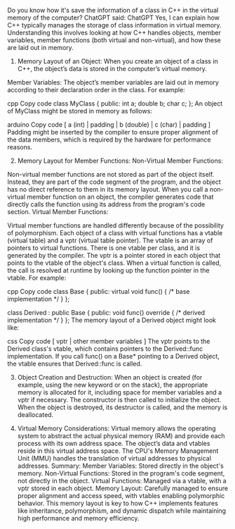 Do you know how it's save the information of a class in C++ in the virtual memory of the computer?
ChatGPT said:
ChatGPT
Yes, I can explain how C++ typically manages the storage of class information in virtual memory. Understanding this involves looking at how C++ handles objects, member variables, member functions (both virtual and non-virtual), and how these are laid out in memory.

1. Memory Layout of an Object:
When you create an object of a class in C++, the object’s data is stored in the computer’s virtual memory.

Member Variables: The object’s member variables are laid out in memory according to their declaration order in the class. For example:

cpp
Copy code
class MyClass {
public:
    int a;
    double b;
    char c;
};
An object of MyClass might be stored in memory as follows:

arduino
Copy code
[ a (int) | padding | b (double) | c (char) | padding ]
Padding might be inserted by the compiler to ensure proper alignment of the data members, which is required by the hardware for performance reasons.

2. Memory Layout for Member Functions:
Non-Virtual Member Functions:

Non-virtual member functions are not stored as part of the object itself. Instead, they are part of the code segment of the program, and the object has no direct reference to them in its memory layout.
When you call a non-virtual member function on an object, the compiler generates code that directly calls the function using its address from the program's code section.
Virtual Member Functions:

Virtual member functions are handled differently because of the possibility of polymorphism. Each object of a class with virtual functions has a vtable (virtual table) and a vptr (virtual table pointer).
The vtable is an array of pointers to virtual functions. There is one vtable per class, and it is generated by the compiler.
The vptr is a pointer stored in each object that points to the vtable of the object's class. When a virtual function is called, the call is resolved at runtime by looking up the function pointer in the vtable.
For example:

cpp
Copy code
class Base {
public:
    virtual void func() { /* base implementation */ }
};

class Derived : public Base {
public:
    void func() override { /* derived implementation */ }
};
The memory layout of a Derived object might look like:

css
Copy code
[ vptr | other member variables ]
The vptr points to the Derived class's vtable, which contains pointers to the Derived::func implementation. If you call func() on a Base* pointing to a Derived object, the vtable ensures that Derived::func is called.


3. Object Creation and Destruction:
When an object is created (for example, using the new keyword or on the stack), the appropriate memory is allocated for it, including space for member variables and a vptr if necessary.
The constructor is then called to initialize the object.
When the object is destroyed, its destructor is called, and the memory is deallocated.

4. Virtual Memory Considerations:
Virtual memory allows the operating system to abstract the actual physical memory (RAM) and provide each process with its own address space. The object’s data and vtables reside in this virtual address space.
The CPU's Memory Management Unit (MMU) handles the translation of virtual addresses to physical addresses.
Summary:
Member Variables: Stored directly in the object's memory.
Non-Virtual Functions: Stored in the program's code segment, not directly in the object.
Virtual Functions: Managed via a vtable, with a vptr stored in each object.
Memory Layout: Carefully managed to ensure proper alignment and access speed, with vtables enabling polymorphic behavior.
This memory layout is key to how C++ implements features like inheritance, polymorphism, and dynamic dispatch while maintaining high performance and memory efficiency.
